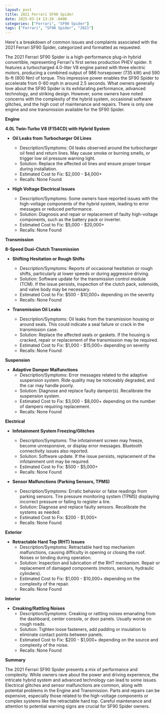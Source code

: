 ```yaml
---
layout: post
title: 2021 Ferrari SF90 Spider
date: 2025-03-14 13:29 -0400
categories: ["Ferrari", "SF90 Spider"]
tags: ["Ferrari", "SF90 Spider", "2021"]
---
```

Here's a breakdown of common issues and complaints associated with the 2021 Ferrari SF90 Spider, categorized and formatted as requested.

The 2021 Ferrari SF90 Spider is a high-performance plug-in hybrid convertible, representing Ferrari's first series production PHEV spider. It features a turbocharged 4.0-liter V8 engine paired with three electric motors, producing a combined output of 986 horsepower (735 kW) and 590 lb-ft (800 Nm) of torque. This impressive power enables the SF90 Spider to accelerate from 0-60 mph in around 2.5 seconds. What owners generally love about the SF90 Spider is its exhilarating performance, advanced technology, and striking design. However, some owners have noted concerns with the complexity of the hybrid system, occasional software glitches, and the high cost of maintenance and repairs. There is only one engine and one transmission available for the SF90 Spider.

**Engine**

**4.0L Twin-Turbo V8 (F154CD) with Hybrid System**

*   **Oil Leaks from Turbocharger Oil Lines**
    *   Description/Symptoms: Oil leaks observed around the turbocharger oil feed and return lines. May cause smoke or burning smells, or trigger low oil pressure warning light.
    *   Solution: Replace the affected oil lines and ensure proper torque during installation.
    *   Estimated Cost to Fix: $2,000 - $4,000+
    * Recalls: None Found

*   **High Voltage Electrical Issues**
    *   Description/Symptoms: Some owners have reported issues with the high-voltage components of the hybrid system, leading to error messages or reduced performance.
    *   Solution: Diagnosis and repair or replacement of faulty high-voltage components, such as the battery pack or inverter.
    *   Estimated Cost to Fix: $5,000 - $20,000+
    * Recalls: None Found

**Transmission**

**8-Speed Dual-Clutch Transmission**

*   **Shifting Hesitation or Rough Shifts**
    *   Description/Symptoms: Reports of occasional hesitation or rough shifts, particularly at lower speeds or during aggressive driving.
    *   Solution: Software update for the transmission control module (TCM). If the issue persists, inspection of the clutch pack, solenoids, and valve body may be necessary.
    *   Estimated Cost to Fix: $500 - $10,000+ depending on the severity
    *   Recalls: None Found

*   **Transmission Oil Leaks**
    *   Description/Symptoms: Oil leaks from the transmission housing or around seals. This could indicate a seal failure or crack in the transmission case.
    *   Solution: Replace the affected seals or gaskets. If the housing is cracked, repair or replacement of the transmission may be required.
    *   Estimated Cost to Fix: $1,000 - $15,000+ depending on severity
    *   Recalls: None Found

**Suspension**

*   **Adaptive Damper Malfunctions**
    *   Description/Symptoms: Error messages related to the adaptive suspension system. Ride quality may be noticeably degraded, and the car may handle poorly.
    *   Solution: Diagnose and replace faulty damper(s). Recalibrate the suspension system.
    *   Estimated Cost to Fix: $3,000 - $8,000+ depending on the number of dampers requiring replacement.
    *   Recalls: None Found

**Electrical**

*   **Infotainment System Freezing/Glitches**
    *   Description/Symptoms: The infotainment screen may freeze, become unresponsive, or display error messages. Bluetooth connectivity issues also reported.
    *   Solution: Software update. If the issue persists, replacement of the infotainment unit may be required.
    *   Estimated Cost to Fix: $500 - $5,000+
    *   Recalls: None Found

*   **Sensor Malfunctions (Parking Sensors, TPMS)**
    *   Description/Symptoms: Erratic behavior or false readings from parking sensors. Tire pressure monitoring system (TPMS) displaying incorrect pressure or failing to register a tire.
    *   Solution: Diagnose and replace faulty sensors. Recalibrate the systems as needed.
    *   Estimated Cost to Fix: $200 - $1,000+
    *   Recalls: None Found

**Exterior**

*   **Retractable Hard Top (RHT) Issues**
    *   Description/Symptoms: Retractable hard top mechanism malfunctions, causing difficulty in opening or closing the roof. Noises or binding during operation.
    *   Solution: Inspection and lubrication of the RHT mechanism. Repair or replacement of damaged components (motors, sensors, hydraulic cylinders).
    *   Estimated Cost to Fix: $1,000 - $10,000+ depending on the complexity of the repair.
    *   Recalls: None Found

**Interior**

*   **Creaking/Rattling Noises**
    *   Description/Symptoms: Creaking or rattling noises emanating from the dashboard, center console, or door panels. Usually worse on rough roads.
    *   Solution: Tighten loose fasteners, add padding or insulation to eliminate contact points between panels.
    *   Estimated Cost to Fix: $200 - $1,000+ depending on the source and complexity of the noise.
    *   Recalls: None Found

**Summary**

The 2021 Ferrari SF90 Spider presents a mix of performance and complexity. While owners rave about the power and driving experience, the intricate hybrid system and advanced technology can lead to some issues. Electrical glitches and sensor malfunctions are common, along with potential problems in the Engine and Transmission. Parts and repairs can be expensive, especially those related to the high-voltage components or complex systems like the retractable hard top. Careful maintenance and attention to potential warning signs are crucial for SF90 Spider owners.

